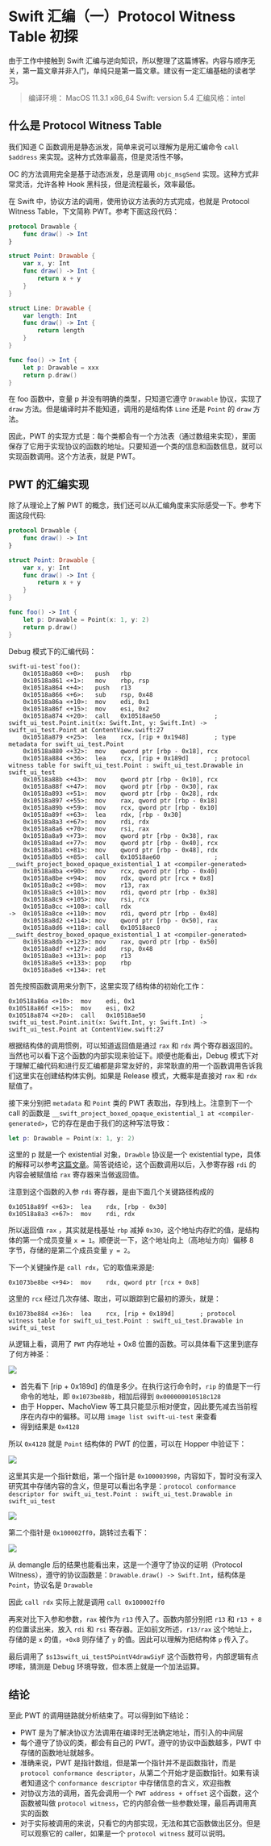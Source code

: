 # Swift 汇编（一）Protocol Witness Table 初探

由于工作中接触到 Swift 汇编与逆向知识，所以整理了这篇博客。内容与顺序无关，第一篇文章并非入门，单纯只是第一篇文章。建议有一定汇编基础的读者学习。

> 编译环境：
> MacOS 11.3.1 x86_64
> Swift: version 5.4
> 汇编风格：intel

## 什么是 Protocol Witness Table

我们知道 C 函数调用是静态派发，简单来说可以理解为是用汇编命令 `call $address` 来实现。这种方式效率最高，但是灵活性不够。

OC 的方法调用完全是基于动态派发，总是调用 `objc_msgSend` 实现。这种方式非常灵活，允许各种 Hook 黑科技，但是流程最长，效率最低。

在 Swift 中，协议方法的调用，使用协议方法表的方式完成，也就是 Protocol Witness Table，下文简称 PWT。参考下面这段代码：

```swift
protocol Drawable {
    func draw() -> Int
}

struct Point: Drawable {
    var x, y: Int
    func draw() -> Int {
        return x + y
    }
}

struct Line: Drawable {
    var length: Int
    func draw() -> Int {
        return length
    }
}

func foo() -> Int {
    let p: Drawable = xxx
    return p.draw()
}
```

在 foo 函数中，变量 p 并没有明确的类型，只知道它遵守 `Drawable` 协议，实现了 `draw` 方法。但是编译时并不能知道，调用的是结构体 `Line` 还是 `Point` 的 `draw` 方法。

因此，PWT 的实现方式是：每个类都会有一个方法表（通过数组来实现），里面保存了它用于实现协议的函数的地址。只要知道一个类的信息和函数信息，就可以实现函数调用。这个方法表，就是 PWT。

## PWT 的汇编实现

除了从理论上了解 PWT 的概念，我们还可以从汇编角度来实际感受一下。参考下面这段代码:

```swift
protocol Drawable {
    func draw() -> Int
}

struct Point: Drawable {
    var x, y: Int
    func draw() -> Int {
        return x + y
    }
}

func foo() -> Int {
    let p: Drawable = Point(x: 1, y: 2)
    return p.draw()
}
```

Debug 模式下的汇编代码：

```assembly
swift-ui-test`foo():
    0x10518a860 <+0>:   push   rbp
    0x10518a861 <+1>:   mov    rbp, rsp
    0x10518a864 <+4>:   push   r13
    0x10518a866 <+6>:   sub    rsp, 0x48
    0x10518a86a <+10>:  mov    edi, 0x1
    0x10518a86f <+15>:  mov    esi, 0x2
    0x10518a874 <+20>:  call   0x10518ae50               ; swift_ui_test.Point.init(x: Swift.Int, y: Swift.Int) -> swift_ui_test.Point at ContentView.swift:27
    0x10518a879 <+25>:  lea    rcx, [rip + 0x1948]       ; type metadata for swift_ui_test.Point
    0x10518a880 <+32>:  mov    qword ptr [rbp - 0x18], rcx
    0x10518a884 <+36>:  lea    rcx, [rip + 0x189d]       ; protocol witness table for swift_ui_test.Point : swift_ui_test.Drawable in swift_ui_test
    0x10518a88b <+43>:  mov    qword ptr [rbp - 0x10], rcx
    0x10518a88f <+47>:  mov    qword ptr [rbp - 0x30], rax
    0x10518a893 <+51>:  mov    qword ptr [rbp - 0x28], rdx
    0x10518a897 <+55>:  mov    rax, qword ptr [rbp - 0x18]
    0x10518a89b <+59>:  mov    rcx, qword ptr [rbp - 0x10]
    0x10518a89f <+63>:  lea    rdx, [rbp - 0x30]
    0x10518a8a3 <+67>:  mov    rdi, rdx
    0x10518a8a6 <+70>:  mov    rsi, rax
    0x10518a8a9 <+73>:  mov    qword ptr [rbp - 0x38], rax
    0x10518a8ad <+77>:  mov    qword ptr [rbp - 0x40], rcx
    0x10518a8b1 <+81>:  mov    qword ptr [rbp - 0x48], rdx
    0x10518a8b5 <+85>:  call   0x10518ae60               ; __swift_project_boxed_opaque_existential_1 at <compiler-generated>
    0x10518a8ba <+90>:  mov    rcx, qword ptr [rbp - 0x40]
    0x10518a8be <+94>:  mov    rdx, qword ptr [rcx + 0x8]
    0x10518a8c2 <+98>:  mov    r13, rax
    0x10518a8c5 <+101>: mov    rdi, qword ptr [rbp - 0x38]
    0x10518a8c9 <+105>: mov    rsi, rcx
    0x10518a8cc <+108>: call   rdx
->  0x10518a8ce <+110>: mov    rdi, qword ptr [rbp - 0x48]
    0x10518a8d2 <+114>: mov    qword ptr [rbp - 0x50], rax
    0x10518a8d6 <+118>: call   0x10518aec0               ; __swift_destroy_boxed_opaque_existential_1 at <compiler-generated>
    0x10518a8db <+123>: mov    rax, qword ptr [rbp - 0x50]
    0x10518a8df <+127>: add    rsp, 0x48
    0x10518a8e3 <+131>: pop    r13
    0x10518a8e5 <+133>: pop    rbp
    0x10518a8e6 <+134>: ret    
```

首先按照函数调用来分割下，这里实现了结构体的初始化工作：

```Assembly
0x10518a86a <+10>:  mov    edi, 0x1
0x10518a86f <+15>:  mov    esi, 0x2
0x10518a874 <+20>:  call   0x10518ae50               ; swift_ui_test.Point.init(x: Swift.Int, y: Swift.Int) -> swift_ui_test.Point at ContentView.swift:27
```

根据结构体的调用惯例，可以知道返回值是通过 `rax` 和 `rdx` 两个寄存器返回的。当然也可以看下这个函数的内部实现来验证下。顺便也能看出，Debug 模式下对于理解汇编代码和进行反汇编都是非常友好的，非常耿直的用一个函数调用告诉我们这里实在创建结构体实例。如果是 Release 模式，大概率是直接对 `rax` 和 `rdx` 赋值了。

接下来分别把 `metadata` 和 `Point` 类的 PWT 表取出，存到栈上。注意到下一个 call 的函数是 `__swift_project_boxed_opaque_existential_1 at <compiler-generated>`，它的存在是由于我们的这种写法导致：

```swift
let p: Drawable = Point(x: 1, y: 2)
```

这里的 p 就是一个 existential 对象，`Drawble` 协议是一个 existential type，具体的解释可以参考[这篇文章](https://stackoverflow.com/a/59183168)。简答说结论，这个函数调用以后，入参寄存器 `rdi` 的内容会被赋值给 `rax` 寄存器来当做返回值。

注意到这个函数的入参 `rdi` 寄存器，是由下面几个关键路径构成的 

```Assembly
0x10518a89f <+63>:  lea    rdx, [rbp - 0x30]
0x10518a8a3 <+67>:  mov    rdi, rdx
```

所以返回值 `rax` ，其实就是栈基址 `rbp` 减掉 `0x30`，这个地址内存贮的值，是结构体的第一个成员变量 `x = 1`。顺便说一下，这个地址向上（高地址方向）偏移 8 字节，存储的是第二个成员变量 `y = 2`。

下一个关键操作是 `call rdx`，它的取值来源是:

```Assembly
0x1073be8be <+94>:  mov    rdx, qword ptr [rcx + 0x8]
```

这里的 `rcx` 经过几次存储、取出，可以跟踪到它最初的源头，就是：

```Assembly
0x1073be884 <+36>:  lea    rcx, [rip + 0x189d]       ; protocol witness table for swift_ui_test.Point : swift_ui_test.Drawable in swift_ui_test
```

从逻辑上看，调用了 `PWT` 内存地址 + 0x8 位置的函数。可以具体看下这里到底存了何方神圣：

![](https://images.bestswifter.com/mweb/16211625755898.jpg)


* 首先看下 [rip + 0x189d] 的值是多少。在执行这行命令时，`rip` 的值是下一行命令的地址，即 `0x1073be88b`，相加后得到 `0x000000010518c128`
* 由于 Hopper、MachoView 等工具只能显示相对便宜，因此要先减去当前程序在内存中的偏移。可以用 `image list swift-ui-test` 来查看
* 得到结果是 `0x4128`


所以 `0x4128` 就是 `Point` 结构体的 PWT 的位置，可以在 Hopper 中验证下：

![](https://images.bestswifter.com/mweb/16211626037785.jpg)

这里其实是一个指针数组，第一个指针是 `0x100003998`，内容如下，暂时没有深入研究其中存储内容的含义，但是可以看出名字是：`protocol conformance descriptor for swift_ui_test.Point : swift_ui_test.Drawable in swift_ui_test`

![](https://images.bestswifter.com/mweb/16211626795756.jpg)

第二个指针是 `0x100002ff0`，跳转过去看下：

![](https://images.bestswifter.com/mweb/16211627465248.jpg)

从 demangle 后的结果也能看出来，这是一个遵守了协议的证明（Protocol Witness），遵守的协议函数是：`Drawable.draw() -> Swift.Int`，结构体是 `Point`，协议名是 `Drawable`

因此 `call rdx` 实际上就是调用 `call 0x100002ff0`

再来对比下入参和参数，`rax` 被作为 `r13` 传入了。函数内部分别把 `r13` 和 `r13 + 8` 的位置读出来，放入 `rdi` 和 `rsi` 寄存器。正如前文所述，`r13/rax` 这个地址上，存储的是 `x` 的值，`+0x8` 则存储了 `y` 的值。因此可以理解为把结构体 `p` 传入了。

最后调用了 `$s13swift_ui_test5PointV4drawSiyF` 这个函数符号，内部逻辑有点啰嗦，猜测是 Debug 环境导致，但本质上就是一个加法运算。

## 结论

至此 PWT 的调用链路就分析结束了。可以得到如下结论：

* PWT 是为了解决协议方法调用在编译时无法确定地址，而引入的中间层
* 每个遵守了协议的类，都会有自己的 PWT。遵守的协议中函数越多，PWT 中存储的函数地址就越多。
* 准确来说，PWT 是指针数组，但是第一个指针并不是函数指针，而是 `protocol conformance descriptor`，从第二个开始才是函数指针。如果有读者知道这个 `conformance descriptor` 中存储信息的含义，欢迎指教
* 对协议方法的调用，首先会调用一个 `PWT address + offset` 这个函数，这个函数被叫做 `protocol witness`，它的内部会做一些参数处理，最后再调用真实的函数
* 对于实际被调用的来说，只看它的内部实现，无法和其它函数做出区分。但是可以观察它的 caller，如果是一个 `protocol witness` 就可以说明。